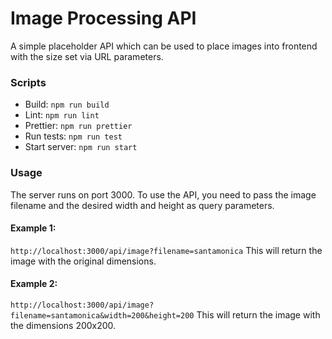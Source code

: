 # Image Processing API
A simple placeholder API which can be used to place images into frontend with the size set via URL parameters.
### Scripts
- Build: ```npm run build```
- Lint: ```npm run lint```
- Prettier: ```npm run prettier```
- Run tests: ```npm run test```
- Start server: ```npm run start```

### Usage
The server runs on port 3000.
To use the API, you need to pass the image filename and the desired width and height as query parameters.

#### Example 1:
```http://localhost:3000/api/image?filename=santamonica```
This will return the image with the original dimensions.

#### Example 2:
```http://localhost:3000/api/image?filename=santamonica&width=200&height=200```
This will return the image with the dimensions 200x200.
